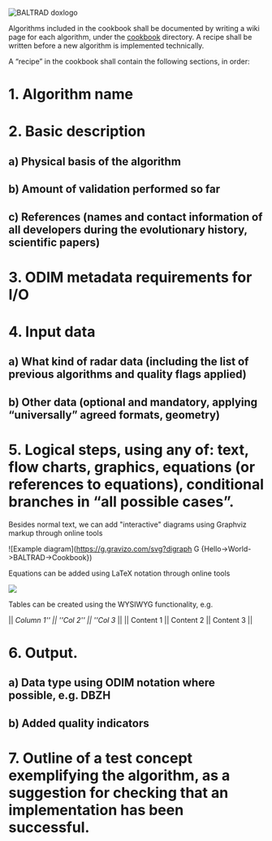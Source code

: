 ![BALTRAD doxlogo](/images/BALTRAD-doxlogo.png)

Algorithms included in the cookbook shall be documented by writing a wiki page for each algorithm, under the [cookbook](https://github.com:baltrad/baltrad.github.io/cookbook) directory. A recipe shall be written before a new algorithm is implemented technically.

A “recipe” in the cookbook shall contain the following sections, in order:

# 1. Algorithm name
# 2. Basic description
## a) Physical basis of the algorithm
## b) Amount of validation performed so far
## c) References (names and contact information of all developers during the evolutionary history, scientific papers)
# 3. ODIM metadata requirements for I/O
# 4. Input data
## a) What kind of radar data (including the list of previous algorithms and quality flags applied)
## b) Other data (optional and mandatory, applying “universally” agreed formats, geometry)
# 5. Logical steps, using any of: text, flow charts, graphics, equations (or references to equations), conditional branches in “all possible cases”.
Besides normal text, we can add "interactive" diagrams using Graphviz markup through online tools
	
![Example diagram](https://g.gravizo.com/svg?digraph G {Hello->World->BALTRAD->Cookbook})
	
Equations can be added using LaTeX notation through online tools
	
<img src="https://render.githubusercontent.com/render/math?math=\overline{P_r} = \frac{P_t G^2 \lambda^2 \theta \phi h L}{512(2 \ln 2) \pi^2 r^2} \frac{1}{\Delta v} \sum_{vol} \sigma_i" />
	
Tables can be created using the WYSIWYG functionality, e.g.

|| _Column 1'' || ''Col 2'' || ''Col 3_ ||
|| Content 1 || Content 2 || Content 3 ||

# 6. Output.
## a) Data type using ODIM notation where possible, e.g. DBZH
## b) Added quality indicators
# 7. Outline of a test concept exemplifying the algorithm, as a suggestion for checking that an implementation has been successful.
